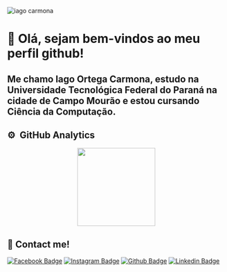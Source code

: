![iago carmona](https://user-images.githubusercontent.com/69121686/134570509-3092eb37-bb11-43df-99f1-d2d3c696a6c9.png)

# 👋 Olá, sejam bem-vindos ao meu perfil github! </p>

## Me chamo Iago Ortega Carmona, estudo na Universidade Tecnológica Federal do Paraná na cidade de Campo Mourão e estou cursando Ciência da Computação. </p>

## ⚙️ &nbsp;GitHub Analytics

<p align="center">
  <img height="180em" src="https://github-readme-stats.vercel.app/api/top-langs/?username=iagocarmona&layout=compact&langs_count=8&theme=github_dark"/>
</p>

## 📱 Contact me! 
[![Facebook Badge](https://img.shields.io/badge/Facebook-1877F2?style=for-the-badge&logo=facebook&logoColor=white&link=https://www.facebook.com/iago.carmona)](https://www.facebook.com/iago.carmona)
[![Instagram Badge](https://img.shields.io/badge/Instagram-E4405F?style=for-the-badge&logo=instagram&logoColor=white&link=https://www.instagram.com/iago_carmona/)](https://www.instagram.com/iago_carmona/)
[![Github Badge](https://img.shields.io/badge/GitHub-100000?style=for-the-badge&logo=github&logoColor=white&link=https://github.com/iagocarmona)](https://github.com/iagocarmona)
[![Linkedin Badge](https://img.shields.io/badge/LinkedIn-0077B5?style=for-the-badge&logo=linkedin&logoColor=white&link=https://www.linkedin.com/in/iago-carmona-452b2a196/)](https://www.linkedin.com/in/iago-carmona-452b2a196/)


